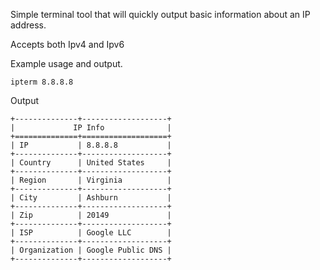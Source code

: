 Simple terminal tool that will quickly output basic information about an IP address.

Accepts both Ipv4 and Ipv6

Example usage and output.

```ipterm 8.8.8.8```


Output

``` 
+--------------+-------------------+
|             IP Info              |
+==============+===================+
| IP           | 8.8.8.8           |
+--------------+-------------------+
| Country      | United States     |
+--------------+-------------------+
| Region       | Virginia          |
+--------------+-------------------+
| City         | Ashburn           |
+--------------+-------------------+
| Zip          | 20149             |
+--------------+-------------------+
| ISP          | Google LLC        |
+--------------+-------------------+
| Organization | Google Public DNS |
+--------------+-------------------+
```
